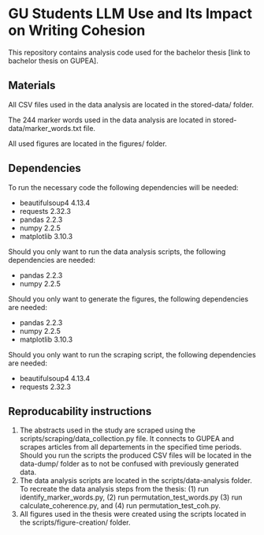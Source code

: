 # GU Students LLM Use and Its Impact on Writing Cohesion

This repository contains analysis code used for the bachelor thesis [link to bachelor thesis on GUPEA].

## Materials

All CSV files used in the data analysis are located in the stored-data/ folder.

The 244 marker words used in the data analysis are located in stored-data/marker_words.txt file.

All used figures are located in the figures/ folder.

## Dependencies

To run the necessary code the following dependencies will be needed:

* beautifulsoup4     4.13.4
* requests           2.32.3
* pandas             2.2.3
* numpy              2.2.5
* matplotlib         3.10.3

Should you only want to run the data analysis scripts, the following dependencies are needed:

* pandas             2.2.3
* numpy              2.2.5

Should you only want to generate the figures, the following dependencies are needed:

* pandas             2.2.3
* numpy              2.2.5
* matplotlib         3.10.3

Should you only want to run the scraping script, the following dependencies are needed:

* beautifulsoup4     4.13.4
* requests           2.32.3

## Reproducability instructions

1. The abstracts used in the study are scraped using the scripts/scraping/data_collection.py file. It connects to GUPEA and scrapes articles from all departements in the specified time periods. Should you run the scripts the produced CSV files will be located in the data-dump/ folder as to not be confused with previously generated data.
2. The data analysis scripts are located in the scripts/data-analysis folder. To recreate the data analysis steps from the thesis: (1) run identify_marker_words.py, (2) run permutation_test_words.py (3) run calculate_coherence.py, and (4) run permutation_test_coh.py.
3. All figures used in the thesis were created using the scripts located in the scripts/figure-creation/ folder.
